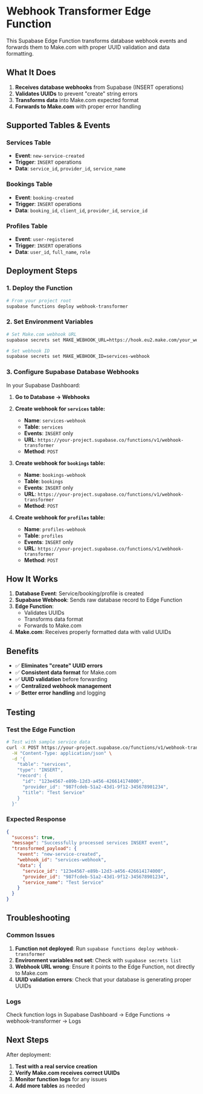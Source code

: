 # Webhook Transformer Edge Function

This Supabase Edge Function transforms database webhook events and forwards them to Make.com with proper UUID validation and data formatting.

## **What It Does**

1. **Receives database webhooks** from Supabase (INSERT operations)
2. **Validates UUIDs** to prevent "create" string errors
3. **Transforms data** into Make.com expected format
4. **Forwards to Make.com** with proper error handling

## **Supported Tables & Events**

### **Services Table**
- **Event**: `new-service-created`
- **Trigger**: `INSERT` operations
- **Data**: `service_id`, `provider_id`, `service_name`

### **Bookings Table**
- **Event**: `booking-created`
- **Trigger**: `INSERT` operations
- **Data**: `booking_id`, `client_id`, `provider_id`, `service_id`

### **Profiles Table**
- **Event**: `user-registered`
- **Trigger**: `INSERT` operations
- **Data**: `user_id`, `full_name`, `role`

## **Deployment Steps**

### **1. Deploy the Function**
```bash
# From your project root
supabase functions deploy webhook-transformer
```

### **2. Set Environment Variables**
```bash
# Set Make.com webhook URL
supabase secrets set MAKE_WEBHOOK_URL=https://hook.eu2.make.com/your_webhook_id

# Set webhook ID
supabase secrets set MAKE_WEBHOOK_ID=services-webhook
```

### **3. Configure Supabase Database Webhooks**

In your Supabase Dashboard:

1. **Go to Database → Webhooks**
2. **Create webhook for `services` table:**
   - **Name**: `services-webhook`
   - **Table**: `services`
   - **Events**: `INSERT` only
   - **URL**: `https://your-project.supabase.co/functions/v1/webhook-transformer`
   - **Method**: `POST`

3. **Create webhook for `bookings` table:**
   - **Name**: `bookings-webhook`
   - **Table**: `bookings`
   - **Events**: `INSERT` only
   - **URL**: `https://your-project.supabase.co/functions/v1/webhook-transformer`
   - **Method**: `POST`

4. **Create webhook for `profiles` table:**
   - **Name**: `profiles-webhook`
   - **Table**: `profiles`
   - **Events**: `INSERT` only
   - **URL**: `https://your-project.supabase.co/functions/v1/webhook-transformer`
   - **Method**: `POST`

## **How It Works**

1. **Database Event**: Service/booking/profile is created
2. **Supabase Webhook**: Sends raw database record to Edge Function
3. **Edge Function**: 
   - Validates UUIDs
   - Transforms data format
   - Forwards to Make.com
4. **Make.com**: Receives properly formatted data with valid UUIDs

## **Benefits**

- ✅ **Eliminates "create" UUID errors**
- ✅ **Consistent data format** for Make.com
- ✅ **UUID validation** before forwarding
- ✅ **Centralized webhook management**
- ✅ **Better error handling** and logging

## **Testing**

### **Test the Edge Function**
```bash
# Test with sample service data
curl -X POST https://your-project.supabase.co/functions/v1/webhook-transformer \
  -H "Content-Type: application/json" \
  -d '{
    "table": "services",
    "type": "INSERT",
    "record": {
      "id": "123e4567-e89b-12d3-a456-426614174000",
      "provider_id": "987fcdeb-51a2-43d1-9f12-345678901234",
      "title": "Test Service"
    }
  }'
```

### **Expected Response**
```json
{
  "success": true,
  "message": "Successfully processed services INSERT event",
  "transformed_payload": {
    "event": "new-service-created",
    "webhook_id": "services-webhook",
    "data": {
      "service_id": "123e4567-e89b-12d3-a456-426614174000",
      "provider_id": "987fcdeb-51a2-43d1-9f12-345678901234",
      "service_name": "Test Service"
    }
  }
}
```

## **Troubleshooting**

### **Common Issues**

1. **Function not deployed**: Run `supabase functions deploy webhook-transformer`
2. **Environment variables not set**: Check with `supabase secrets list`
3. **Webhook URL wrong**: Ensure it points to the Edge Function, not directly to Make.com
4. **UUID validation errors**: Check that your database is generating proper UUIDs

### **Logs**
Check function logs in Supabase Dashboard → Edge Functions → webhook-transformer → Logs

## **Next Steps**

After deployment:
1. **Test with a real service creation**
2. **Verify Make.com receives correct UUIDs**
3. **Monitor function logs** for any issues
4. **Add more tables** as needed
